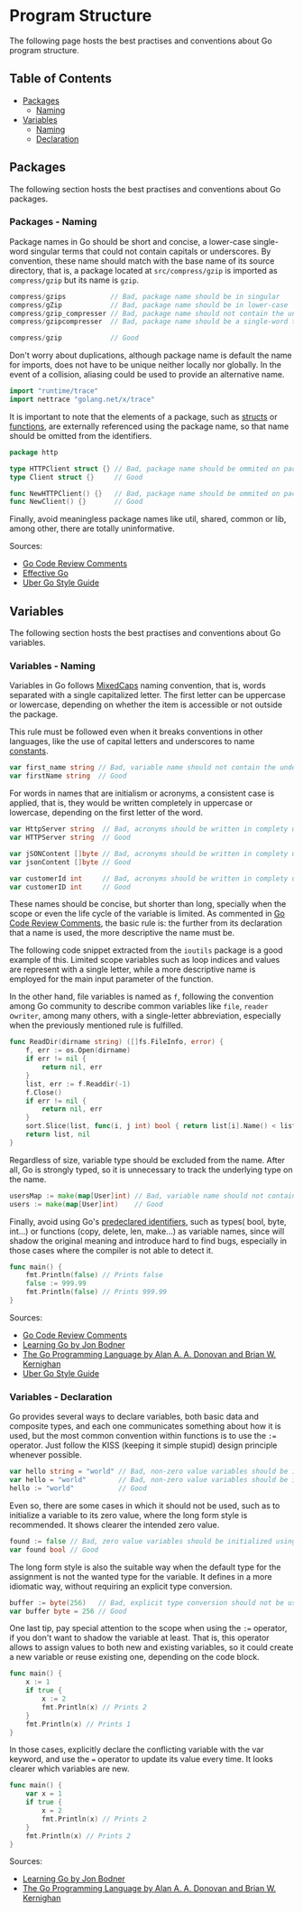 # Program Structure

The following page hosts the best practises and conventions about Go program structure.

## Table of Contents

- [Packages](program-structure.md#packages)
    - [Naming](program-structure.md#packages---naming)
- [Variables](program-structure.md#variables)
    - [Naming](program-structure.md#variables---naming)
    - [Declaration](program-structure.md#variables---declaration)

## Packages

The following section hosts the best practises and conventions about Go packages.

### Packages - Naming

Package names in Go should be short and concise, a lower-case single-word singular terms that could
not contain capitals or underscores. By convention, these name should match with the base name of its source directory,
that is, a package located at ```src/compress/gzip``` is imported as ```compress/gzip``` but its name is ```gzip```.

```go
compress/gzips           // Bad, package name should be in singular
compress/gZip            // Bad, package name should be in lower-case
compress/gzip_compresser // Bad, package name should not contain the underscore symbol
compress/gzipcompresser  // Bad, package name should be a single-word term

compress/gzip            // Good
```

Don't worry about duplications, although package name is default the name for imports, does not have to be unique
neither
locally nor globally. In the event of a collision, aliasing could be used to provide an alternative name.

```go
import "runtime/trace"
import nettrace "golang.net/x/trace"
```

It is important to note that the elements of a package, such as [structs](composite-types.md#structs)
or [functions](functions.md), are externally referenced using the package name, so that name should be omitted from the
identifiers.

```go
package http

type HTTPClient struct {} // Bad, package name should be ommited on package elements such as structs
type Client struct {}     // Good

func NewHTTPClient() {}   // Bad, package name should be ommited on package elements such as functions
func NewClient() {}       // Good
```

Finally, avoid meaningless package names like util, shared, common or lib, among other, there are totally uninformative.

Sources:

- [Go Code Review Comments](https://github.com/golang/go/wiki/CodeReviewComments#package-names)
- [Effective Go](https://go.dev/doc/effective_go#package-names)
- [Uber Go Style Guide](https://github.com/uber-go/guide/blob/master/style.md#package-names)

## Variables

The following section hosts the best practises and conventions about Go variables.

### Variables - Naming

Variables in Go follows [MixedCaps](https://go.dev/doc/effective_go#mixed-caps) naming convention, that is, words
separated with a single capitalized letter. The first letter can be uppercase or lowercase, depending on whether the
item is accessible or not outside the package.

This rule must be followed even when it breaks conventions in other languages, like the use of capital letters and
underscores to name [constants](basic-data-types.md#constants---naming).

```go
var first_name string // Bad, variable name should not contain the underscore symbol
var firstName string  // Good
```

For words in names that are initialism or acronyms, a consistent case is applied, that is, they would be written
completely in uppercase or lowercase, depending on the first letter of the word.

```go
var HttpServer string  // Bad, acronyms should be written in complety uppercase or lowercase
var HTTPServer string  // Good

var jSONContent []byte // Bad, acronyms should be written in complety uppercase or lowercase
var jsonContent []byte // Good

var customerId int     // Bad, acronyms should be written in complety uppercase or lowercase
var customerID int     // Good
```

These names should be concise, but shorter than long, specially when the scope or even the life cycle of the variable is
limited. As commented in [Go Code Review Comments](https://github.com/golang/go/wiki/CodeReviewComments#initialisms),
the basic rule is: the further from its declaration that a name is used, the more descriptive the name must be.

The following code snippet extracted from the ```ioutils``` package is a good example of this. Limited scope variables
such as loop indices and values are represent with a single letter, while a more descriptive name is employed for the
main input parameter of the function.

In the other hand, file variables is named as ```f```, following the convention among Go community to describe common
variables like ```file```, ```reader``` o```writer```, among many others, with a single-letter abbreviation, especially
when the previously mentioned rule is fulfilled.

```go
func ReadDir(dirname string) ([]fs.FileInfo, error) {
	f, err := os.Open(dirname)
	if err != nil {
		return nil, err
	}
	list, err := f.Readdir(-1)
	f.Close()
	if err != nil {
		return nil, err
	}
	sort.Slice(list, func(i, j int) bool { return list[i].Name() < list[j].Name() })
	return list, nil
}

```

Regardless of size, variable type should be excluded from the name. After all, Go is strongly typed, so it is
unnecessary to track the underlying type on the name.

```go
usersMap := make(map[User]int) // Bad, variable name should not contain the underlying type
users := make(map[User]int)    // Good
```

Finally, avoid using Go's [predeclared identifiers](https://go.dev/ref/spec#Predeclared_identifiers), such as types(
bool, byte, int...) or functions (copy, delete, len, make...) as variable names, since will shadow the original meaning
and introduce hard to find bugs, especially in those cases where the compiler is not able to detect it.

```go
func main() {
	fmt.Println(false) // Prints false
	false := 999.99
	fmt.Println(false) // Prints 999.99
}
```

Sources:

- [Go Code Review Comments](https://github.com/golang/go/wiki/CodeReviewComments#initialisms)
- [Learning Go by Jon Bodner](https://www.oreilly.com/library/view/learning-go/9781492077206/)
- [The Go Programming Language by Alan A. A. Donovan and Brian W. Kernighan](https://www.gopl.io)
- [Uber Go Style Guide](https://github.com/uber-go/guide/blob/master/style.md#avoid-using-built-in-names)

### Variables - Declaration

Go provides several ways to declare variables, both basic data and composite types, and each one communicates something
about how it is used, but the most common convention within functions is to use the ```:=``` operator. Just follow the
KISS (keeping it simple stupid) design principle whenever possible.

```go
var hello string = "world" // Bad, non-zero value variables should be initialized using the := operator
var hello = "world"        // Bad, non-zero value variables should be initialized using the := operator
hello := "world"           // Good
```

Even so, there are some cases in which it should not be used, such as to initialize a variable to its zero value, where
the long form style is recommended. It shows clearer the intended zero value.

```go
found := false // Bad, zero value variables should be initialized using the log form style
var found bool // Good
```

The long form style is also the suitable way when the default type for the assignment is not the wanted type for the
variable. It defines in a more idiomatic way, without requiring an explicit type conversion.

```go
buffer := byte(256)   // Bad, explicit type conversion should not be used in variables initialization
var buffer byte = 256 // Good
```

One last tip, pay special attention to the scope when using the ```:=``` operator, if you don't want to shadow the
variable at least. That is, this operator allows to assign values to both new and existing variables, so it could create
a new variable or reuse existing one, depending on the code block.

```go
func main() {
	x := 1
	if true {
		x := 2
		fmt.Println(x) // Prints 2
	}
	fmt.Println(x) // Prints 1
}
```

In those cases, explicitly declare the conflicting variable with the var keyword, and use the ```=``` operator to update
its value every time. It looks clearer which variables are new.

```go
func main() {
	var x = 1
	if true {
		x = 2
		fmt.Println(x) // Prints 2
	}
	fmt.Println(x) // Prints 2
}
```

Sources:

- [Learning Go by Jon Bodner](https://www.oreilly.com/library/view/learning-go/9781492077206/)
- [The Go Programming Language by Alan A. A. Donovan and Brian W. Kernighan](https://www.gopl.io)